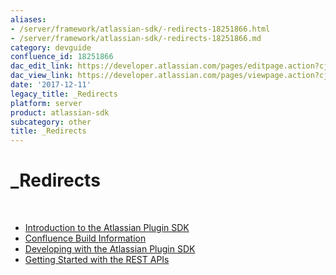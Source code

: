 ```yaml
---
aliases:
- /server/framework/atlassian-sdk/-redirects-18251866.html
- /server/framework/atlassian-sdk/-redirects-18251866.md
category: devguide
confluence_id: 18251866
dac_edit_link: https://developer.atlassian.com/pages/editpage.action?cjm=wozere&pageId=18251866
dac_view_link: https://developer.atlassian.com/pages/viewpage.action?cjm=wozere&pageId=18251866
date: '2017-12-11'
legacy_title: _Redirects
platform: server
product: atlassian-sdk
subcategory: other
title: _Redirects
---
```

# \_Redirects

 

-   [Introduction to the Atlassian Plugin SDK](/server/framework/atlassian-sdk/introduction-to-the-atlassian-plugin-sdk)
-   [Confluence Build Information](/server/framework/atlassian-sdk/confluence-build-information)
-   [Developing with the Atlassian Plugin SDK](/server/framework/atlassian-sdk/developing-with-the-atlassian-plugin-sdk)
-   [Getting Started with the REST APIs](/server/framework/atlassian-sdk/getting-started-with-the-rest-apis)






























































































